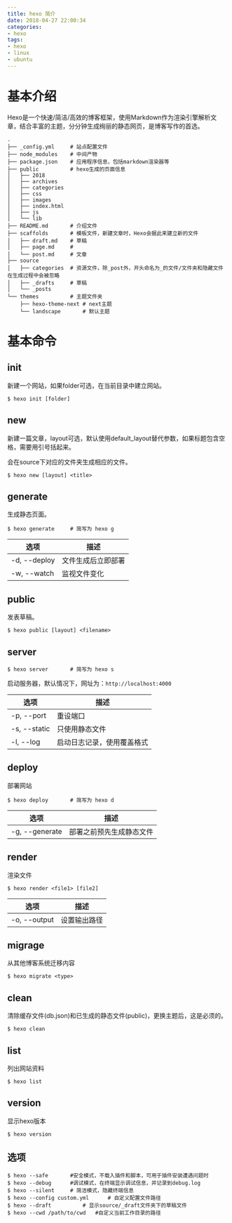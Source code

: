 ```yaml
---
title: hexo 简介
date: 2018-04-27 22:00:34
categories:
- hexo
tags:
- hexo
- linux
- ubuntu
---
```


# 基本介绍

Hexo是一个快速/简洁/高效的博客框架，使用Markdown作为渲染引擎解析文章，结合丰富的主题，分分钟生成绚丽的静态网页，是博客写作的首选。



```
.
├── _config.yml		# 站点配置文件
├── node_modules	# 中间产物
├── package.json	# 应用程序信息，包括markdown渲染器等
├── public			# hexo生成的页面信息
│   ├── 2018
│   ├── archives
│   ├── categories
│   ├── css
│   ├── images
│   ├── index.html
│   ├── js
│   └── lib
├── README.md		# 介绍文件
├── scaffolds		# 模板文件，新建文章时，Hexo会据此来建立新的文件
│   ├── draft.md	# 草稿
│   ├── page.md		# 
│   └── post.md		# 文章
├── source
│   ├── categories	# 资源文件，除_post外，开头命名为_的文件/文件夹和隐藏文件在生成过程中会被忽略
│   ├── _drafts		# 草稿
│   └── _posts
└── themes			# 主题文件夹
    ├── hexo-theme-next	# next主题
    └── landscape		# 默认主题
```

# 基本命令

## init

新建一个网站，如果folder可选，在当前目录中建立网站。

```
$ hexo init [folder]
```

## new

新建一篇文章，layout可选，默认使用default_layout替代参数，如果标题包含空格，需要用引号括起来。

会在source下对应的文件夹生成相应的文件。

```
$ hexo new [layout] <title>
```

## generate

生成静态页面。

```
$ hexo generate		# 简写为 hexo g
```

| 选项         | 描述               |
| ------------ | ------------------ |
| -d, --deploy | 文件生成后立即部署 |
| -w, --watch  | 监视文件变化       |

## public

发表草稿。

```
$ hexo public [layout] <filename>
```

## server

```
$ hexo server		# 简写为 hexo s
```
启动服务器，默认情况下，网址为：`http://localhost:4000`

| 选项         | 描述                       |
| ------------ | -------------------------- |
| -p, --port   | 重设端口                   |
| -s, --static | 只使用静态文件             |
| -l, --log    | 启动日志记录，使用覆盖格式 |

## deploy

部署网站

```
$ hexo deploy		# 简写为 hexo d
```

| 选项           | 描述                     |
| -------------- | ------------------------ |
| -g, --generate | 部署之前预先生成静态文件 |

## render

渲染文件

```
$ hexo render <file1> [file2]
```

| 选项         | 描述         |
| ------------ | ------------ |
| -o, --output | 设置输出路径 |

## migrage

从其他博客系统迁移内容

```
$ hexo migrate <type>
```

## clean

清除缓存文件(db.json)和已生成的静态文件(public)，更换主题后，这是必须的。

```
$ hexo clean
```

## list

列出网站资料

```
$ hexo list
```

## version

显示hexo版本

```
$ hexo version
```

## 选项

```
$ hexo --safe		#安全模式，不载入插件和脚本，可用于插件安装遭遇问题时
$ hexo --debug		#调试模式，在终端显示调试信息，并记录到debug.log
$ hexo --silent		# 简洁模式，隐藏终端信息
$ hexo --config custom.yml		# 自定义配置文件路径
$ hexo --draft			# 显示source/_draft文件夹下的草稿文件
$ hexo --cwd /path/to/cwd	#自定义当前工作目录的路径
```


